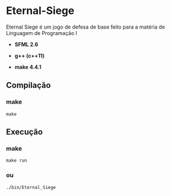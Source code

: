 # Eternal-Siege
Eternal Siege é um jogo de defesa de base feito para a matéria de Linguagem de Programação I

- **SFML 2.6**

- **g++ (c++11)**

- **make 4.4.1**


## Compilação
### make
```
make
```

## Execução
### make
```
make run
```
### ou
```
./bin/Eternal_Siege
```
